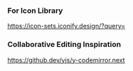 ### For Icon Library
https://icon-sets.iconify.design/?query=

### Collaborative Editing Inspiration
https://github.dev/yjs/y-codemirror.next